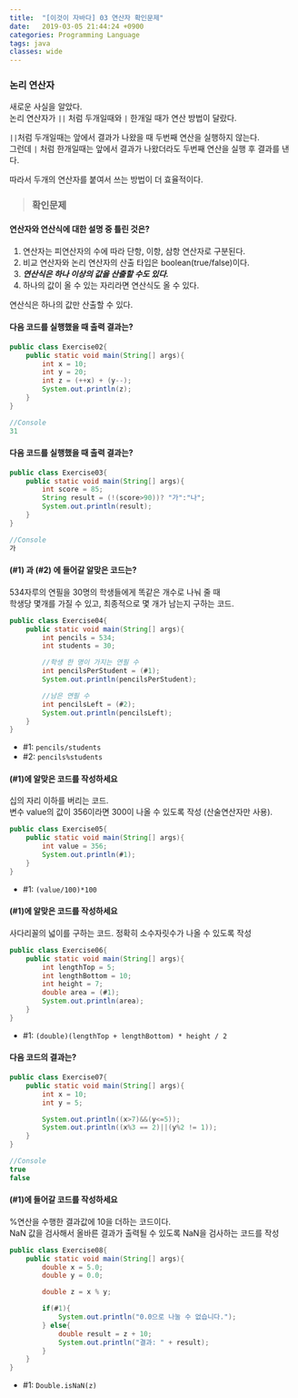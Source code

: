 ```yaml
---
title:  "[이것이 자바다] 03 연산자 확인문제"
date:   2019-03-05 21:44:24 +0900
categories: Programming Language
tags: java
classes: wide
---
```


### 논리 연산자

새로운 사실을 알았다.  
논리 연산자가 `||` 처럼 두개일때와 `|` 한개일 때가 연산 방법이 달랐다.   

`||`처럼 두개일때는 앞에서 결과가 나왔을 때 두번째 연산을 실행하지 않는다.  
그런데 `|` 처럼 한개일때는 앞에서 결과가 나왔더라도 두번째 연산을 실행 후 결과를 낸다.  
  
따라서 두개의 연산자를 붙여서 쓰는 방법이 더 효율적이다.  

> ### 확인문제 

#### 연산자와 연산식에 대한 설명 중 틀린 것은?

1. 연산자는 피연산자의 수에 따라 단항, 이항, 삼항 연산자로 구분된다.
2. 비교 연산자와 논리 연산자의 산출 타입은 boolean(true/false)이다.
3. **_연산식은 하나 이상의 값을 산출할 수도 있다._**
4. 하나의 값이 올 수 있는 자리라면 연산식도 올 수 있다.
  
연산식은 하나의 값만 산출할 수 있다.
  
#### 다음 코드를 실행했을 때 출력 결과는?

```java
public class Exercise02{
	public static void main(String[] args){
		int x = 10;
		int y = 20;
		int z = (++x) + (y--);
		System.out.println(z);
	}
}

//Console
31
```

#### 다음 코드를 실행했을 때 출력 결과는?

```java
public class Exercise03{
	public static void main(String[] args){
		int score = 85;
		String result = (!(score>90))? "가":"나";
		System.out.println(result);
	}
}

//Console
가
```

#### (#1) 과 (#2) 에 들어갈 알맞은 코드는?

534자루의 연필을 30명의 학생들에게 똑같은 개수로 나눠 줄 때  
학생당 몇개를 가질 수 있고, 최종적으로 몇 개가 남는지 구하는 코드.

```java
public class Exercise04{
	public static void main(String[] args){
		int pencils = 534;
		int students = 30;

		//학생 한 명이 가지는 연필 수
		int pencilsPerStudent = (#1);
		System.out.println(pencilsPerStudent);

		//남은 연필 수 
		int pencilsLeft = (#2);
		System.out.println(pencilsLeft);
	}
}
```

- #1: `pencils/students`
- #2: `pencils%students`

#### (#1)에 알맞은 코드를 작성하세요

십의 자리 이하를 버리는 코드.  
변수 value의 값이 356이라면 300이 나올 수 있도록 작성 (산술연산자만 사용).

```java
public class Exercise05{
	public static void main(String[] args){
		int value = 356;
		System.out.println(#1);
	}
}
```

- #1: `(value/100)*100`

#### (#1)에 알맞은 코드를 작성하세요

사다리꼴의 넓이를 구하는 코드. 정확히 소수자릿수가 나올 수 있도록 작성

```java
public class Exercise06{
	public static void main(String[] args){
		int lengthTop = 5;
		int lengthBottom = 10;
		int height = 7;
		double area = (#1);
		System.out.println(area);
	}
}
```

- #1: `(double)(lengthTop + lengthBottom) * height / 2`

#### 다음 코드의 결과는?

```java
public class Exercise07{
	public static void main(String[] args){
		int x = 10;
		int y = 5;

		System.out.println((x>7)&&(y<=5));
		System.out.println((x%3 == 2)||(y%2 != 1));
	}
}

//Console
true
false
```

#### (#1)에 들어갈 코드를 작성하세요

%연산을 수행한 결과값에 10을 더하는 코드이다.  
NaN 값을 검사해서 올바른 결과가 출력될 수 있도록 NaN을 검사하는 코드를 작성

```java
public class Exercise08{
	public static void main(String[] args){
		double x = 5.0;
		double y = 0.0;

		double z = x % y;

		if(#1){
			System.out.println("0.0으로 나눌 수 없습니다.");
		} else{
			double result = z + 10;
			System.out.println("결과: " + result);
		}
	}
}
```

- #1: `Double.isNaN(z)`
